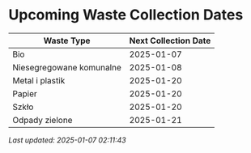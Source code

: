 # Upcoming Waste Collection Dates

| Waste Type | Next Collection Date |
|------------|----------------------|
| Bio | 2025-01-07 |
| Niesegregowane komunalne | 2025-01-08 |
| Metal i plastik | 2025-01-20 |
| Papier | 2025-01-20 |
| Szkło | 2025-01-20 |
| Odpady zielone | 2025-01-21 |


*Last updated: 2025-01-07 02:11:43*
